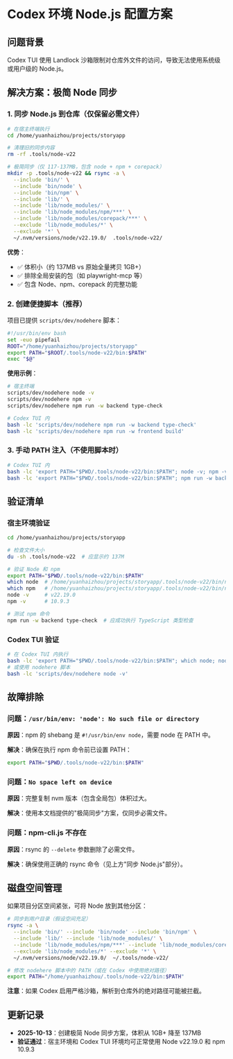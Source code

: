 # Codex 环境 Node.js 配置方案

## 问题背景

Codex TUI 使用 Landlock 沙箱限制对仓库外文件的访问，导致无法使用系统级或用户级的 Node.js。

## 解决方案：极简 Node 同步

### 1. 同步 Node.js 到仓库（仅保留必需文件）

```bash
# 在宿主终端执行
cd /home/yuanhaizhou/projects/storyapp

# 清理旧的同步内容
rm -rf .tools/node-v22

# 极简同步（仅 117-137MB，包含 node + npm + corepack）
mkdir -p .tools/node-v22 && rsync -a \
  --include 'bin/' \
  --include 'bin/node' \
  --include 'bin/npm' \
  --include 'lib/' \
  --include 'lib/node_modules/' \
  --include 'lib/node_modules/npm/***' \
  --include 'lib/node_modules/corepack/***' \
  --exclude 'lib/node_modules/*' \
  --exclude '*' \
  ~/.nvm/versions/node/v22.19.0/  .tools/node-v22/
```

**优势**：
- ✅ 体积小（约 137MB vs 原始全量拷贝 1GB+）
- ✅ 排除全局安装的包（如 playwright-mcp 等）
- ✅ 包含 Node、npm、corepack 的完整功能

### 2. 创建便捷脚本（推荐）

项目已提供 `scripts/dev/nodehere` 脚本：

```bash
#!/usr/bin/env bash
set -euo pipefail
ROOT="/home/yuanhaizhou/projects/storyapp"
export PATH="$ROOT/.tools/node-v22/bin:$PATH"
exec "$@"
```

**使用示例**：

```bash
# 宿主终端
scripts/dev/nodehere node -v
scripts/dev/nodehere npm -v
scripts/dev/nodehere npm run -w backend type-check

# Codex TUI 内
bash -lc 'scripts/dev/nodehere npm run -w backend type-check'
bash -lc 'scripts/dev/nodehere npm run -w frontend build'
```

### 3. 手动 PATH 注入（不使用脚本时）

```bash
# Codex TUI 内
bash -lc 'export PATH="$PWD/.tools/node-v22/bin:$PATH"; node -v; npm -v'
bash -lc 'export PATH="$PWD/.tools/node-v22/bin:$PATH"; npm run -w backend type-check'
```

## 验证清单

### 宿主环境验证

```bash
cd /home/yuanhaizhou/projects/storyapp

# 检查文件大小
du -sh .tools/node-v22  # 应显示约 137M

# 验证 Node 和 npm
export PATH="$PWD/.tools/node-v22/bin:$PATH"
which node  # /home/yuanhaizhou/projects/storyapp/.tools/node-v22/bin/node
which npm   # /home/yuanhaizhou/projects/storyapp/.tools/node-v22/bin/npm
node -v     # v22.19.0
npm -v      # 10.9.3

# 测试 npm 命令
npm run -w backend type-check  # 应成功执行 TypeScript 类型检查
```

### Codex TUI 验证

```bash
# 在 Codex TUI 内执行
bash -lc 'export PATH="$PWD/.tools/node-v22/bin:$PATH"; which node; node -v'
# 或使用 nodehere 脚本
bash -lc 'scripts/dev/nodehere node -v'
```

## 故障排除

### 问题：`/usr/bin/env: 'node': No such file or directory`

**原因**：npm 的 shebang 是 `#!/usr/bin/env node`，需要 node 在 PATH 中。

**解决**：确保在执行 npm 命令前已设置 PATH：
```bash
export PATH="$PWD/.tools/node-v22/bin:$PATH"
```

### 问题：`No space left on device`

**原因**：完整复制 nvm 版本（包含全局包）体积过大。

**解决**：使用本文档提供的"极简同步"方案，仅同步必需文件。

### 问题：npm-cli.js 不存在

**原因**：rsync 的 `--delete` 参数删除了必需文件。

**解决**：确保使用正确的 rsync 命令（见上方"同步 Node.js"部分）。

## 磁盘空间管理

如果项目分区空间紧张，可将 Node 放到其他分区：

```bash
# 同步到用户目录（假设空间充足）
rsync -a \
  --include 'bin/' --include 'bin/node' --include 'bin/npm' \
  --include 'lib/' --include 'lib/node_modules/' \
  --include 'lib/node_modules/npm/***' --include 'lib/node_modules/corepack/***' \
  --exclude 'lib/node_modules/*' --exclude '*' \
  ~/.nvm/versions/node/v22.19.0/  ~/.tools/node-v22/

# 修改 nodehere 脚本中的 PATH（或在 Codex 中使用绝对路径）
export PATH="/home/yuanhaizhou/.tools/node-v22/bin:$PATH"
```

**注意**：如果 Codex 启用严格沙箱，解析到仓库外的绝对路径可能被拦截。

## 更新记录

- **2025-10-13**：创建极简 Node 同步方案，体积从 1GB+ 降至 137MB
- **验证通过**：宿主环境和 Codex TUI 环境均可正常使用 Node v22.19.0 和 npm 10.9.3
